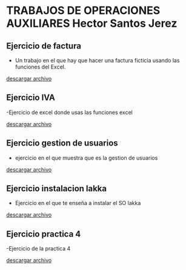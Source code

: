 # TRABAJOS DE OPERACIONES AUXILIARES Hector Santos Jerez

## Ejercicio de factura 

- Un trabajo en el que hay que hacer una factura ficticia usando las funciones del Excel.

[descargar archivo](./trabajos/ejercicio_factura.xlsx)

## Ejercicio IVA 

-Ejercicio de excel donde usas las funciones excel

[descargar archivo](./trabajos/ejercicio_iva.xlsx)

## Ejercicio gestion de usuarios

- ejercicio en el que muestra que es la gestion de usuarios

[descargar archivo](./trabajos/gestion_usuarios.odt)

## Ejercicio instalacion lakka 

- Ejercicio en el que te enseña a instalar el SO lakka

[descargar archivo](./trabajos/instalacion_lakka.docx)

## Ejercicio practica 4 

-Ejercicio de la practica 4 

[descargar archivo](./trabajos/practica_4.xlsx)
